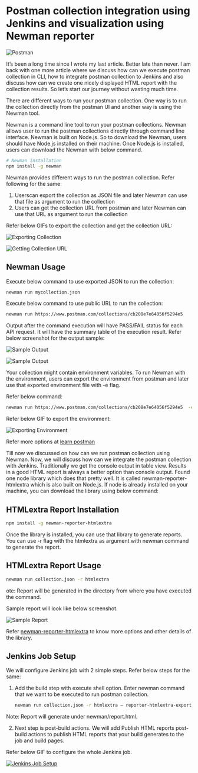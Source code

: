 # Postman collection integration using Jenkins and visualization using Newman reporter


![Postman](https://miro.medium.com/max/1400/1*9gyOFOn482a5XKULrnS1-w.png)

It’s been a long time since I wrote my last article.
Better late than never. I am back with one more article
where we discuss how can we execute postman collection
in CLI, how to integrate postman collection to Jenkins
and also discuss how can we create one nicely displayed
HTML report with the collection results. So let’s start
our journey without wasting much time.

There are different ways to run your postman collection.
One way is to run the collection directly from the
postman UI and another way is using the Newman tool.


Newman is a command line tool to run your postman
collections. Newman allows user to run the postman
collections directly through command line interface.
Newman is built on Node.js. So to download the Newman,
users should have Node.js installed on their machine.
Once Node.js is installed, users can download the Newman
with below command.

```bash
# Newman Installation
npm install -g newman
```

Newman provides different ways to run the postman
collection. Refer following for the same:
1) Userscan export the collection as JSON file and later Newman can use that file as argument to run the collection
2) Users can get the collection URL from postman and later Newman can use that URL as argument to run the collection

Refer below GIFs to export the collection and get the collection URL:

![Exporting Collection](https://github.com/AZANIR/QA_AutomationTools/assets/29773018/18212289-3d43-40ac-a6a1-e5a4f8151e27)

![Getting Collection URL](https://github.com/AZANIR/QA_AutomationTools/assets/29773018/1ee52151-a85b-4b9a-a498-6f904f1ffbdc)


## Newman Usage

Execute below command to use exported JSON to run the collection:

```bash
newman run mycollection.json
```

Execute below command to use public URL to run the collection:

```bash
newman run https://www.postman.com/collections/cb208e7e64056f5294e5
```

Output after the command execution will have PASS/FAIL
status for each API request. It will have the summary
table of the execution result. Refer below screenshot
for the output sample:

![Sample Output](https://miro.medium.com/v2/resize:fit:2880/1*fcglMPLTkXQrndgTghRcSw.png)

![Sample Output](https://miro.medium.com/v2/resize:fit:2880/1*X3JkCruS9DL9SPpJL5NPjw.png)

Your collection might contain environment variables. To
run Newman with the environment, users can export the
environment from postman and later use that exported
environment file with -e flag.

Refer below command:
    
```bash
newman run https://www.postman.com/collections/cb208e7e64056f5294e5  -e environment.json
```
Refer below GIF to export the environment:

![Exporting Environment](https://github.com/AZANIR/QA_AutomationTools/assets/29773018/6365f97b-59fd-4234-881b-02fb01f75513)


Refer more options at [learn postman](https://learning.postman.com/docs/running-collections/using-newman-cli/command-line-integration-with-newman/)

Till now we discussed on how can we run postman
collection using Newman. Now, we will discuss how can we
integrate the postman collection with Jenkins.
Traditionally we get the console output in table view.
Results in a good HTML report is always a better option
than console output. Found one node library which does
that pretty well. It is called newman-reporter-htmlextra
which is also built on Node.js. If node is already
installed on your machine, you can download the library
using below command:


## HTMLextra Report Installation

```bash
npm install -g newman-reporter-htmlextra
```

Once the library is installed, you can use that library
to generate reports. You can use -r flag with the
htmlextra as argument with newman command to generate
the report.

## HTMLextra Report Usage

```bash
newman run collection.json -r htmlextra
```

ote: Report will be generated in the directory from where you have executed the command.

Sample report will look like below screenshot.

![Sample Report](https://miro.medium.com/v2/resize:fit:700/1*rHYEQjnY_v_DHDKzuJ_q2Q.png)

Refer [newman-reporter-htmlextra](https://www.npmjs.com/package/newman-reporter-htmlextra) to know more options and other details of the library.

## Jenkins Job Setup

We will configure Jenkins job with 2 simple steps. Refer below steps for the same:
1) Add the build step with execute shell option. Enter newman command that we want to be executed to run postman collection.
    
    ```bash
    newman run collection.json -r htmlextra — reporter-htmlextra-export “newman/report.html”
    ```
Note: Report will generate under newman/report.html.

2) Next step is post-build actions. We will add Publish HTML reports post-build actions to publish HTML reports that your build generates to the job and build pages.

Refer below GIF to configure the whole Jenkins job.

[![Jenkins Job Setup](https://i.imgur.com/lhZMMK2.png)](https://www.youtube.com/watch?v=Xd_HrGezoug)

